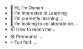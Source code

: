 - 👋 Hi, I’m Osman 
- 👀 I’m interested in Learning
- 🌱 I’m currently learning ...
- 💞️ I’m looking to collaborate on ...
- 📫 How to reach me ...
- 😄 Pronouns: ...
- ⚡ Fun fact: ...

<!---I am in the fun.
osmanhaker/osmanhaker is a ✨ special ✨ repository because its `README.md` (this file) appears on your GitHub profile.
You can click the Preview link to take a look at your changes.
--->
